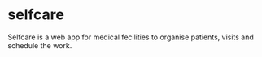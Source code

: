 # selfcare
Selfcare is a web app for medical fecilities to organise patients, visits and schedule the work. 
